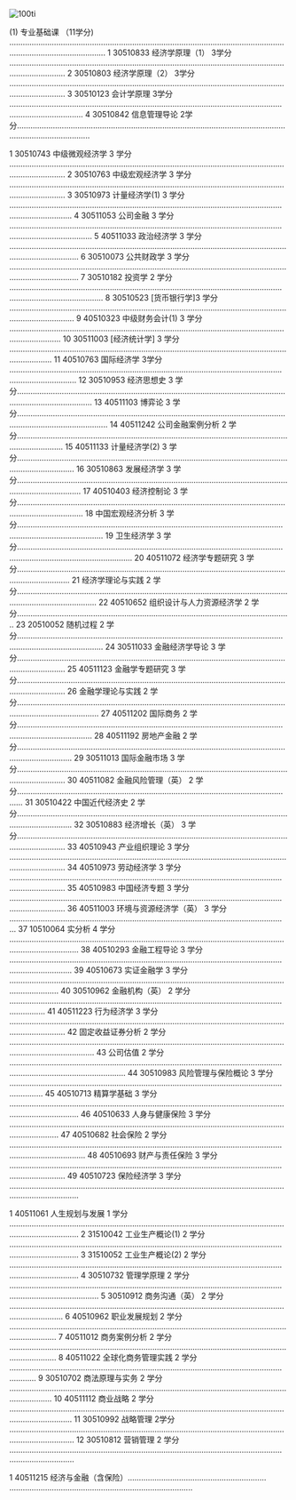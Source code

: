 ![100ti](/Users/oralbayzharylkassyn/Downloads/denisse-leon-544612-unsplash.jpg)

(1) 专业基础课 （11学分) …………………………………………..……………………………………………………………….……………………….…………...
1 30510833 经济学原理（1） 3学分 ……………………………..………………………………………………………….……………………….………………
2 30510803 经济学原理（2） 3学分 ……………………………..………………………………………………………….……………………….………………
3 30510123 会计学原理 3学分 ……………………………..……………………………..………………………………….……………………….……………..
4 30510842 信息管理导论 2学分……………………………..……………………………………………………………….……………………….………………..

1 30510743 中级微观经济学 3 学分 ……………………………..………………………………………………………….……………………….………………
2 30510763 中级宏观经济学 3 学分 ……………………………..………………………………………………………….……………………….………………
3 30510973 计量经济学(1) 3 学分 ……………………………..………………………..………………………………….……………………….………………
4 30511053 公司金融 3 学分 ……………………………..…………………………….....………………………………….……………………….………………
5 40511033 政治经济学 3 学分 ……………………………..…………………………….………………………………….……………………….………………
6 30510073 公共财政学 3 学分 ……………………………..…………………………….………………………………….……………………….………………
7 30510182 投资学 2 学分 ……………………………..…………………………………..………………………………….……………………….………………..
8 30510523  [货币银行学]3 学分 ……………………………..…………………………….………………………………….……………………….…………….
9 40510323 中级财务会计(1) 3 学分 ……………………………..………………………………………………………….……………………….…………….
10 30511003  [经济统计学] 3 学分 ……………………….……..……………………….....……………………….………….……………….……….…..
11 40510763 国际经济学 3学分 ……………………………..………………………......……………………………….….………….…………….…………..
12 30510953 经济思想史 3 学分……………………………..……………………………………………………………….……………………….………………...
13 40511103 博弈论 3 学分……………………………..…………………………………………………………………….……………………….………………....
14 40511242 公司金融案例分析 2 学分……………………………..………………….………………………………….……………………….………………..
15 40511133 计量经济学(2) 3 学分……………………………..……………………….………………………………….……………………….……………….
16 30510863 发展经济学 3 学分……………………………..………………………....………………………………….……………………….……………….
17 40510403 经济控制论 3 学分……………………………..………………………...………………………………….……………………….………………..
18 中国宏观经济分析 3 学分……………………………..…………………………….....………………………………….……………………….………………..
19 卫生经济学 3 学分……………………………..………………………………………...………………………………….……………………….……………….....
20 40511072 经济学专题研究 3 学分……………………………..……………………………………………………….……………………….………………..
21 经济学理论与实践 2 学分……………………………..……………………………....………………………………….……………………….………………..
22 40510652 组织设计与人力资源经济学 2 学分…………………………….………………………………….……………………….………………...
23 20510052 随机过程 2 学分……………………………..………………...……………..………………………………….……………………….………………..
24 30511033 金融经济学导论 3 学分……………………………..……...………………………………………………….……………………….……………
25 40511123 金融学专题研究 3 学分……………………………..……...………………………………………………….……………………….……………
26 金融学理论与实践 2 学分……………………………..…………………………...…...………………………………….……………………….………………
27 40511202 国际商务 2 学分……………………………..……………………...………..………………………………….……………………….……………
28 40511192 房地产金融 2 学分……………………………..………………...………...………………………………….……………………….…………
29 30511013 国际金融市场 3 学分……………………………..……………....…………………………………………….……………………….…………
30 40511082 金融风险管理（英） 2 学分……………………………........……………..………………………………….………………………
31 30510422 中国近代经济史 2 学分……………………………..………....……………………………………………….……………………….………………
32 30510883 经济增长（英） 3 学分……………………………..……….……………………………………………….……………………….………………
33 40510943 产业组织理论 3 学分 ……………………………..………….……………………………………………….……………………….………………
34 40510973 劳动经济学 3 学分 ……………………………..………………..………...………………………………….……………………….…………
35 40510983 中国经济专题 3 学分 ……………………………..………………..……………………………………….……………………….………………
36 40511003 环境与资源经济学（英） 3 学分 ……………………………...………………………………………….……………………….…………
37 10510064 实分析 4 学分 ……………………………..……………………………......………………………………….……………………….…………
38 40510293 金融工程导论 3 学分 ……………………………..………………………..………………………………….……………………….………………
39 40510673 实证金融学 3 学分 ……………………………..………………………...……...………………………….……………………….…………
40 30510962 金融机构（英） 2 学分 ……………………………..…………………..……...………………………….……………………….…………
41 40511223 行为经济学 3 学分 ……………………………..………………………...………...………………………….……………………….…………
42 固定收益证券分析 2 学分 ……………………………..……………………………..………………....………………….……………………….……………….
43 公司估值 2 学分 ……………………………..………………………………………....……………….....……………….……………………….………………..
44 30510983 风险管理与保险概论 3 学分 ……………………………..…………….……...………………………….……………………….………………
45 40510713 精算学基础 3 学分 ……………………………..………………………...……………………...…………….……………………….………………
46 40510633 人身与健康保险 3 学分 ……………………………..…………………..……………………....………….……………………….………………
47 40510682 社会保险 2 学分 ……………………………..……………………….....……………………...…………….……………………….………………
48 40510693 财产与责任保险 3 学分 ……………………………..…………………..……………………...…………….……………………….………………
49 40510723 保险经济学 3 学分 ……………………………..………………………...……………………...…………….……………………….………………

1 40511061 人生规划与发展 1 学分 ……………………………..………………………………………………......………….……………………….………………
2 31510042 工业生产概论(1) 2 学分 ……………………………..……………………………………….....………………….……………………….………………
3 31510052 工业生产概论(2) 2 学分 ……………………………..……………………………………….....………………….……………………….………………
4 30510732 管理学原理 2 学分 ……………………………..…………………………….…………………….......…………….……………………….………………
5 30510912 商务沟通（英） 2 学分 ……………………………..……………………...………………......………….……………………….………………..
6 40510962 职业发展规划 2 学分 ……………………………..………………………...………………………….……………………….………………...
7 40511012 商务案例分析 2 学分 ……………………………..………………………...………………………….……………………….………………...
8 40511022 全球化商务管理实践 2 学分 ……………………………..……………….………………………….……………………….………………...
9 30510702 商法原理与实务 2 学分 ……………………………..………………………………………………….……………………….………………....
10 40511112 商业战略 2 学分 ……………………………..……………………………...………………………….……………………….………………...
11 30510992 战略管理 2学分 ……………………………..……………………………...………………………….……………………….………………....
12 30510812 营销管理 2 学分 ……………………………..……………………………..………………………….……………………….………………....

 
1 40511215 经济与金融（含保险）……………………………..……………………… ………………………….……………………….……………….....
